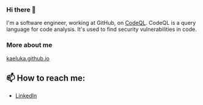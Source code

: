 ### Hi there 👋

I'm a software engineer, working at GitHub, on [CodeQL](https://codeql.github.com). CodeQL is a query language for code analysis. It's used to find security vulnerabilities in code.

### More about me

[kaeluka.github.io](https://kaeluka.github.io)

📫 How to reach me:
----

- [LinkedIn](https://www.linkedin.com/in/stephan-brandauer/)


<!--
**kaeluka/kaeluka** is a ✨ _special_ ✨ repository because its `README.md` (this file) appears on your GitHub profile.

Here are some ideas to get you started:

- 🔭 I’m currently working on ...
- 🌱 I’m currently learning ...
- 👯 I’m looking to collaborate on ...
- 🤔 I’m looking for help with ...
- 💬 Ask me about ...
- 😄 Pronouns: ...
- ⚡ Fun fact: ...
-->
